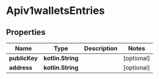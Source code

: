 
# Apiv1walletsEntries

## Properties
Name | Type | Description | Notes
------------ | ------------- | ------------- | -------------
**publicKey** | **kotlin.String** |  |  [optional]
**address** | **kotlin.String** |  |  [optional]



